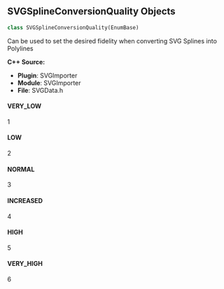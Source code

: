 ## SVGSplineConversionQuality Objects

```python
class SVGSplineConversionQuality(EnumBase)
```

Can be used to set the desired fidelity when converting SVG Splines into Polylines

**C++ Source:**

- **Plugin**: SVGImporter
- **Module**: SVGImporter
- **File**: SVGData.h

<a id="unreal.SVGSplineConversionQuality.VERY_LOW"></a>

#### VERY_LOW

1

<a id="unreal.SVGSplineConversionQuality.LOW"></a>

#### LOW

2

<a id="unreal.SVGSplineConversionQuality.NORMAL"></a>

#### NORMAL

3

<a id="unreal.SVGSplineConversionQuality.INCREASED"></a>

#### INCREASED

4

<a id="unreal.SVGSplineConversionQuality.HIGH"></a>

#### HIGH

5

<a id="unreal.SVGSplineConversionQuality.VERY_HIGH"></a>

#### VERY_HIGH

6

<a id="unreal.SVGExtrudeType"></a>